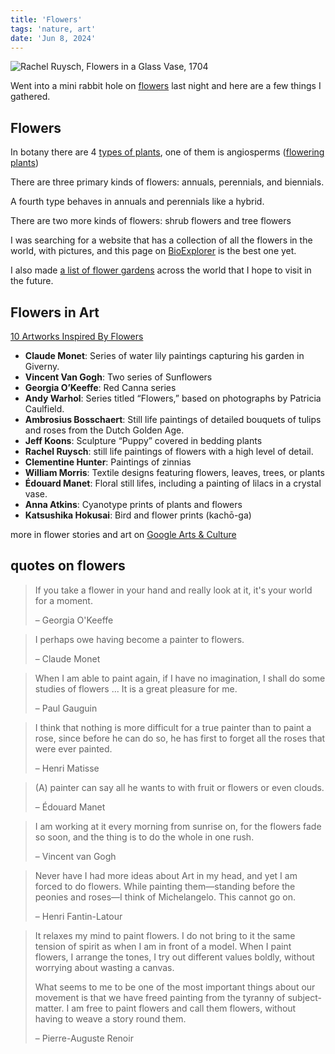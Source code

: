 ```yaml
---
title: 'Flowers'
tags: 'nature, art'
date: 'Jun 8, 2024'
---
```


![Rachel Ruysch, Flowers in a Glass Vase, 1704](/images/flowers.jpg)

Went into a mini rabbit hole on [flowers](https://en.wikipedia.org/wiki/Flower?useskin=vector) last night and here are a few things I gathered.

## Flowers

In botany there are 4 [types of plants](https://www.bioexplorer.net/plants/), one of them is angiosperms ([flowering plants](https://www.bioexplorer.net/plant-life-cycle.html/#3_Life_Cycle_of_Angiosperms_Flowering_Plants))

There are three primary kinds of flowers: annuals, perennials, and biennials.

A fourth type behaves in annuals and perennials like a hybrid.

There are two more kinds of flowers: shrub flowers and tree flowers

I was searching for a website that has a collection of all the flowers in the world, with pictures, and this page on [BioExplorer](https://www.bioexplorer.net/plants/flowers/) is the best one yet.

I also made [a list of flower gardens](https://maps.app.goo.gl/Ls5anPTwGSE2BR1W6) across the world that I hope to visit in the future.

## Flowers in Art

[10 Artworks Inspired By Flowers](https://artsandculture.google.com/story/10-artworks-inspired-by-flowers/pwUR781eEFtoKQ?hl=en)

- **Claude Monet**: Series of water lily paintings capturing his garden in Giverny.
- **Vincent Van Gogh**: Two series of Sunflowers
- **Georgia O’Keeffe**: Red Canna series
- **Andy Warhol**: Series titled “Flowers,” based on photographs by Patricia Caulfield.
- **Ambrosius Bosschaert**: Still life paintings of detailed bouquets of tulips and roses from the Dutch Golden Age.
- **Jeff Koons**: Sculpture “Puppy” covered in bedding plants
- **Rachel Ruysch**: still life paintings of flowers with a high level of detail.
- **Clementine Hunter**: Paintings of zinnias
- **William Morris**: Textile designs featuring flowers, leaves, trees, or plants
- **Édouard Manet**: Floral still lifes, including a painting of lilacs in a crystal vase.
- **Anna Atkins**: Cyanotype prints of plants and flowers
- **Katsushika Hokusai**: Bird and flower prints (kachō-ga)

more in flower stories and art on [Google Arts & Culture](https://artsandculture.google.com/entity/m0c9ph5)

## quotes on flowers

> If you take a flower in your hand and really look at it, it's your world for a moment.
>
> – Georgia O'Keeffe

> I perhaps owe having become a painter to flowers.
>
> – Claude Monet

> When I am able to paint again, if I have no imagination, I shall do some studies of flowers ... It is a great pleasure for me.
>
> – Paul Gauguin

> I think that nothing is more difficult for a true painter than to paint a rose, since before he can do so, he has first to forget all the roses that were ever painted.
>
> – Henri Matisse

> (A) painter can say all he wants to with fruit or flowers or even clouds.
>
> – Édouard Manet

> I am working at it every morning from sunrise on, for the flowers fade so soon, and the thing is to do the whole in one rush.
>
> – Vincent van Gogh

> Never have I had more ideas about Art in my head, and yet I am forced to do flowers. While painting them—standing before the peonies and roses—I think of Michelangelo. This cannot go on.
>
> – Henri Fantin-Latour

> It relaxes my mind to paint flowers. I do not bring to it the same tension of spirit as when I am in front of a model. When I paint flowers, I arrange the tones, I try out different values boldly, without worrying about wasting a canvas.
>
> What seems to me to be one of the most important things about our movement is that we have freed painting from the tyranny of subject-matter. I am free to paint flowers and call them flowers, without having to weave a story round them.
>
> – Pierre-Auguste Renoir
